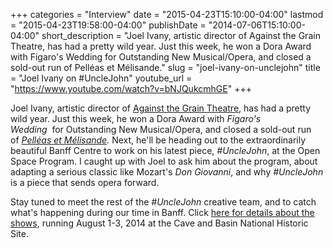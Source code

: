 +++
categories = "Interview"
date = "2015-04-23T15:10:00-04:00"
lastmod = "2015-04-23T19:58:00-04:00"
publishDate = "2014-07-06T15:10:00-04:00"
short_description = "Joel Ivany, artistic director of Against the Grain Theatre, has had a pretty wild year. Just this week, he won a Dora Award with Figaro&#039;s Wedding for Outstanding New Musical/Opera, and closed a sold-out run of Pelléas et Mélisande."
slug = "joel-ivany-on-unclejohn"
title = "Joel Ivany on #UncleJohn"
youtube_url = "https://www.youtube.com/watch?v=bNJQukcmhGE"
+++

Joel Ivany, artistic director of [Against the Grain Theatre](http://againstthegraintheatre.com/), has had a pretty wild year. Just this week, he won a Dora Award with _Figaro's Wedding_  for Outstanding New Musical/Opera, and closed a sold-out run of _[Pelléas et Mélisande](/in-review-pelleas-et-melisande/)._ Next, he'll be heading out to the extraordinarily beautiful Banff Centre to work on his latest piece, _#UncleJohn_, at the Open Space Program. I caught up with Joel to ask him about the program, about adapting a serious classic like Mozart's _Don Giovanni_, and why _#UncleJohn_ is a piece that sends opera forward.

Stay tuned to meet the rest of the _#UncleJohn_ creative team, and to catch what's happening during our time in Banff. Click [here for details about the shows](https://www.facebook.com/events/1494928980723400/?ref=br_tf), running August 1-3, 2014 at the Cave and Basin National Historic Site.
